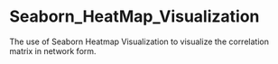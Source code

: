 # Seaborn_HeatMap_Visualization
The use of Seaborn Heatmap Visualization to visualize the correlation matrix in network form.
